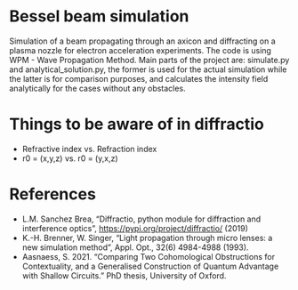 # Bessel beam simulation
Simulation of a beam propagating through an axicon and diffracting on a plasma nozzle for electron acceleration experiments.
The code is using WPM - Wave Propagation Method.
Main parts of the project are: simulate.py and analytical_solution.py, the former is used for the actual simulation while the latter
is for comparison purposes, and calculates the intensity field analytically for the cases without any obstacles.

# Things to be aware of in diffractio
- Refractive index vs. Refraction index
- r0 = (x,y,z) vs. r0 = (y,x,z)

# References
- L.M. Sanchez Brea, “Diffractio, python module for diffraction and interference optics”, https://pypi.org/project/diffractio/ (2019)
- K.-H. Brenner, W. Singer, “Light propagation through micro lenses: a new simulation method”, Appl. Opt., 32(6) 4984-4988 (1993).
- Aasnaess, S. 2021. “Comparing Two Cohomological Obstructions for Contextuality, and a Generalised Construction of Quantum Advantage with Shallow Circuits.” PhD thesis, University of Oxford.